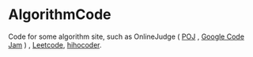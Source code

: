 AlgorithmCode
=======

Code for some algorithm site, such as OnlineJudge
( [POJ](http://poj.org/) , [Google Code Jam](https://code.google.com/codejam/) ) , [Leetcode](https://oj.leetcode.com/problems/), [hihocoder](http://www.hihocoder.com/).


